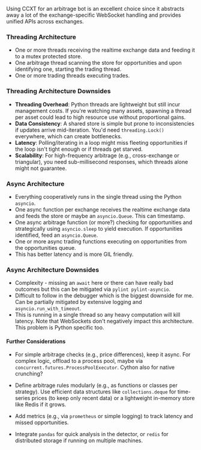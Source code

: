Using CCXT for an arbitrage bot is an excellent choice since it abstracts away a lot of the exchange-specific WebSocket handling and provides unified APIs across exchanges. 

### Threading Architecture
- One or more threads receiving the realtime exchange data and feeding it to a mutex protected store.
- One arbitrage thread scanning the store for opportunities and upon identifying one, starting the trading thread.
- One or more trading threads executing trades.

### Threading Architecture Downsides
- **Threading Overhead**: Python threads are lightweight but still incur management costs. If you're watching many assets, spawning a thread per asset could lead to high resource use without proportional gains.
- **Data Consistency**: A shared store is simple but prone to inconsistencies if updates arrive mid-iteration. You'd need `threading.Lock()` everywhere, which can create bottlenecks.
- **Latency**: Polling/iterating in a loop might miss fleeting opportunities if the loop isn't tight enough or if threads get starved.
- **Scalability**: For high-frequency arbitrage (e.g., cross-exchange or triangular), you need sub-millisecond responses, which threads alone might not guarantee.

### Async Architecture
- Everything cooperatively runs in the single thread using the Python `asyncio`.
- One async function per exchange receives the realtime exchange data and feeds the store or maybe an `asyncio.Queue`. This can timestamp.
- One async arbitrage function (or more?) checking for opportunities and strategically using `asyncio.sleep` to yield execution. If opportunities identified, feed an `asyncio.Queue`.
- One or more async trading functions executing on opportunities from the opportunities queue.
- This has better latency and is more GIL friendly.

### Async Architecture Downsides
- Complexity - missing an `await` here or there can have really bad outcomes but this can be mitigated via `pylint pylint-asyncio`.
- Difficult to follow in the debugger which is the biggest downside for me. Can be partially mitigated by extensive logging and `asyncio.run_with_timeout`.
- This is running in a single thread so any heavy computation will kill latency. Note that WebSockets don't negatively impact this architecture. This problem is Python specific too.


#### Further Considerations   
- For simple arbitrage checks (e.g., price differences), keep it async. For complex logic, offload to a process pool, maybe via `concurrent.futures.ProcessPoolExecutor`. Cython also for native crunching?

- Define arbitrage rules modularly (e.g., as functions or classes per strategy). Use efficient data structures like `collections.deque` for time-series prices (to keep only recent data) or a lightweight in-memory store like Redis if it grows.

- Add metrics (e.g., via `prometheus` or simple logging) to track latency and missed opportunities.

- Integrate `pandas` for quick analysis in the detector, or `redis` for distributed storage if running on multiple machines.

